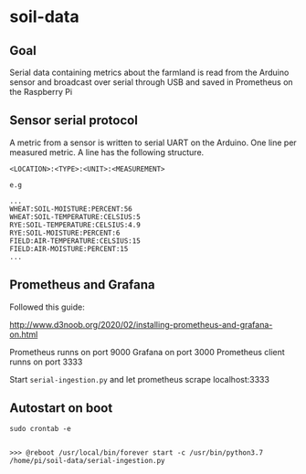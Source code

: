# soil-data

## Goal
Serial data containing metrics about the farmland is read from the Arduino  sensor and broadcast over serial through USB and saved in Prometheus on the Raspberry Pi

## Sensor serial protocol

A metric from a sensor is written to serial UART on the Arduino. One line per measured metric. A line has the following structure.

```
<LOCATION>:<TYPE>:<UNIT>:<MEASUREMENT>

e.g

...
WHEAT:SOIL-MOISTURE:PERCENT:56
WHEAT:SOIL-TEMPERATURE:CELSIUS:5
RYE:SOIL-TEMPERATURE:CELSIUS:4.9
RYE:SOIL-MOISTURE:PERCENT:6
FIELD:AIR-TEMPERATURE:CELSIUS:15
FIELD:AIR-MOISTURE:PERCENT:15
...

```


## Prometheus and Grafana
Followed this guide:

http://www.d3noob.org/2020/02/installing-prometheus-and-grafana-on.html

Prometheus runns on port 9000
Grafana on port 3000
Prometheus client runns on port 3333

Start `serial-ingestion.py` and let prometheus scrape localhost:3333

## Autostart on boot

```
sudo crontab -e


>>> @reboot /usr/local/bin/forever start -c /usr/bin/python3.7 /home/pi/soil-data/serial-ingestion.py

```
